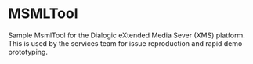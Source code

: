 MSMLTool
================

Sample MsmlTool for the Dialogic eXtended Media Sever (XMS) platform.  This is used by the services team for issue reproduction and rapid demo prototyping.

